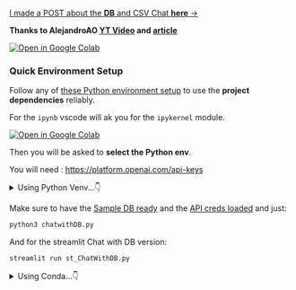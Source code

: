 [I made a POST about the **DB** and CSV Chat **here** →](https://jalcocert.github.io/JAlcocerT/how-to-chat-with-your-data/#chat-with-a-db-with-langchain)

**Thanks to AlejandroAO [YT Video](https://www.youtube.com/watch?v=9ccl1_Wu24Q) and  [article](https://alejandro-ao.com/chat-with-mysql-using-python-and-langchain/)**


[![Open in Google Colab](https://colab.research.google.com/assets/colab-badge.svg)](https://colab.research.google.com/github/JAlcocerT/Data-Chat/blob/main/LangChain/ChatWithDB/test_langchainChatDB.ipynb)


### Quick Environment Setup

Follow any of [these Python environment setup](https://jalcocert.github.io/JAlcocerT/useful-python-stuff/#python-apps-reliability) to use the **project dependencies** reliably.

For the `ipynb` vscode will ak you for the `ipykernel` module.

[![Open in Google Colab](https://colab.research.google.com/assets/colab-badge.svg)](https://colab.research.google.com/github/JAlcocerT/Data-Chat/blob/main/LangChain/ChatWithDB/test_langchainChatDB.ipynb)

Then you will be asked to **select the Python env**.

You will need : https://platform.openai.com/api-keys

<details>
  <summary>Using Python Venv...👇</summary>
  &nbsp;



```sh
python3 -m venv datachat_venv #create the venv Linux
#python -m venv datachat_venv #create the venv W

#datachat_venv\Scripts\activate #activate venv (windows)
source datachat_venv/bin/activate #(linux)
```

Set **API credentials**:

```sh
export OPENAI_API_KEY=YOUR_API_KEY
$env:OPENAI_API_KEY="YOUR_API_KEY"
set OPENAI_API_KEY=YOUR_API_KEY
```

Install the libraries one by one...

```sh
pip install langchain==0.1.7 mysql-connector-python 
```


Or with `requirements.txt`:

```sh
#sudo apt install python3.12-venv
python3 -m venv langchainChatDB_venv
#python -m venv langchainChatDB_venv

#Unix
source langchainChatDB_venv/bin/activate
#.\langchainChatDB_venv\Scripts\activate #Windows

source .env
#export OPENAI_API_KEY="your-api-key-here"
#set OPENAI_API_KEY=your-api-key-here
#$env:OPENAI_API_KEY="your-api-key-here"
echo $OPENAI_API_KEY

cd ./LangChain/ChatWithDB
pip install -r requirements.txt


python3 chatwithDB.py
streamlit run langchain_chat_db.py

# git add .
# git commit -m "better langchain chatdb"
# git push
```

</details>


Make sure to have the [Sample DB ready](https://jalcocert.github.io/JAlcocerT/how-to-chat-with-your-data/#database-setup) and the [API creds loaded](https://jalcocert.github.io/JAlcocerT/how-to-chat-with-your-data/#langchain-setup-to-chat-with-db) and just:


```sh
python3 chatwithDB.py
```

And for the streamlit Chat with DB version:

```sh
streamlit run st_ChatWithDB.py
```


<details>
  <summary>Using Conda...👇</summary>
  &nbsp;

* Get [MiniConda](http://conda.pydata.org/miniconda.html)

```sh
conda create --name myenv python=3.10
```

```sh
pip install langchain
```

```sh
#sudo apt install python3.12-venv
python3 -m venv langchainChatDB_venv
#python -m venv langchainChatDB_venv

#Unix
source langchainChatDB_venv/bin/activate
#.\langchainChatDB_venv\Scripts\activate #Windows

pip install -r requirements.txt


source .env
#export OPENAI_API_KEY="your-api-key-here"
#set OPENAI_API_KEY=your-api-key-here
#$env:OPENAI_API_KEY="your-api-key-here"
echo $OPENAI_API_KEY

streamlit run langchain_chat_db.py

# git add .
# git commit -m "better langchain chatdb"
# git push
```

</details>